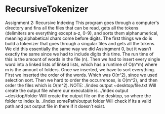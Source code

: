 # RecursiveTokenizer
Assignment 2: Recursive Indexing
This program goes through a computer's directory and fins all the files that can be read, gets all the tokens (delimiters are everything except a-z, 0-9), and sorts them alphanumerical, meaning alphabetical chars come before digits. The first things we do is build a tokenizer that goes through a singular files and gets all the tokens. We did this essentially the same way we did Assingment 0, but it wasn’t exactly the same since we had to include digits this time. The run time of this is the amount of words in the file (n). Then we had to insert every single word into a linked lists of linked lists, which has a runtime of O(n*m) where m is the amount of folders. Once we inserted, we have to sort everything. First we inserted the order of the words. Which was O(n^2), since we used selection sort. Then we hard to order the occurrences, is O(m^2), and then order the files which is O(m^2).
NOTE:
./index output ~desktop/file.txt
Will create the output file where our executable is.
./index output ~desktop/folder
Will create the output file on the desktop, so where the folder to index is.
./index somePath/output folder
Will check if its a valid path and put output file in there if it doesn’t exist.

